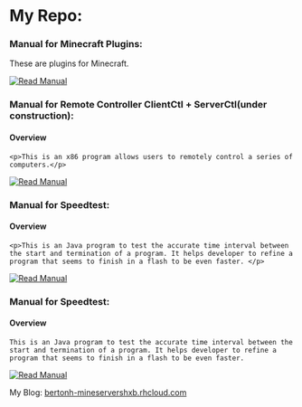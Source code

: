 # My Repo:

### Manual for Minecraft Plugins:
These are plugins for Minecraft.

[![Read Manual](https://cdn2.iconfinder.com/data/icons/buttons-9/128/Button_Next-01.png)](https://github.com/D0048/CraftPlugins/blob/master/README_MineCraft.md)<br>

### Manual for Remote Controller ClientCtl + ServerCtl(under construction):

#### Overview<br>
	<p>This is an x86 program allows users to remotely control a series of computers.</p>

[![Read Manual](https://cdn2.iconfinder.com/data/icons/buttons-9/128/Button_Next-01.png)](https://github.com/D0048/CraftPlugins/blob/master/README_Ctl.md)<br>

### Manual for Speedtest:

#### Overview<br>
	<p>This is an Java program to test the accurate time interval between the start and termination of a program. It helps developer to refine a program that seems to finish in a flash to be even faster. </p>

[![Read Manual](https://cdn2.iconfinder.com/data/icons/buttons-9/128/Button_Next-01.png)](https://github.com/D0048/CraftPlugins/blob/master/README_SpeedTest.md)<br>

### Manual for Speedtest:

#### Overview<br>
	This is an Java program to test the accurate time interval between the start and termination of a program. It helps developer to refine a program that seems to finish in a flash to be even faster. 

[![Read Manual](https://cdn2.iconfinder.com/data/icons/buttons-9/128/Button_Next-01.png)](https://github.com/D0048/CraftPlugins/blob/master/README_SpeedTest.md)<br>


My Blog: [bertonh-mineservershxb.rhcloud.com](http://bertonh-mineservershxb.rhcloud.com)
